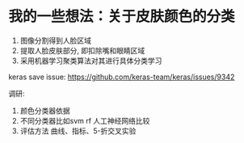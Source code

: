# 我的一些想法：关于皮肤颜色的分类

1. 图像分割得到人脸区域
2. 提取人脸皮肤部分, 即扣除嘴和眼睛区域
3. 采用机器学习聚类算法对其进行具体分类学习


keras save issue: https://github.com/keras-team/keras/issues/9342


调研:  
1. 颜色分类器依据
2. 不同分类器比如svm rf 人工神经网络比较
3. 评估方法 曲线、指标、5-折交叉实验
